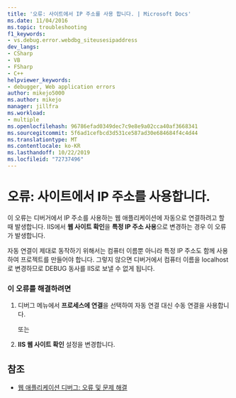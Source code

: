 ```yaml
---
title: '오류: 사이트에서 IP 주소를 사용 합니다. | Microsoft Docs'
ms.date: 11/04/2016
ms.topic: troubleshooting
f1_keywords:
- vs.debug.error.webdbg_siteusesipaddress
dev_langs:
- CSharp
- VB
- FSharp
- C++
helpviewer_keywords:
- debugger, Web application errors
author: mikejo5000
ms.author: mikejo
manager: jillfra
ms.workload:
- multiple
ms.openlocfilehash: 96786efad0349dec7c9e8e9a02cca40af3668341
ms.sourcegitcommit: 5f6ad1cefbcd3d531ce587ad30e684684f4c4d44
ms.translationtype: MT
ms.contentlocale: ko-KR
ms.lasthandoff: 10/22/2019
ms.locfileid: "72737496"
---
```

# <a name="error-site-uses-ip-address"></a>오류: 사이트에서 IP 주소를 사용합니다.
이 오류는 디버거에서 IP 주소를 사용하는 웹 애플리케이션에 자동으로 연결하려고 할 때 발생합니다. IIS에서 **웹 사이트 확인**을 **특정 IP 주소 사용**으로 변경하는 경우 이 오류가 발생합니다.

 자동 연결이 제대로 동작하기 위해서는 컴퓨터 이름뿐 아니라 특정 IP 주소도 함께 사용하여 프로젝트를 만들어야 합니다. 그렇지 않으면 디버거에서 컴퓨터 이름을 localhost로 변경하므로 DEBUG 동사를 IIS로 보낼 수 없게 됩니다.

### <a name="to-correct-this-error"></a>이 오류를 해결하려면

1. 디버그 메뉴에서 **프로세스에 연결**을 선택하여 자동 연결 대신 수동 연결을 사용합니다.

     또는

2. **IIS 웹 사이트 확인** 설정을 변경합니다.

## <a name="see-also"></a>참조
- [웹 애플리케이션 디버그: 오류 및 문제 해결](../debugger/debugging-web-applications-errors-and-troubleshooting.md)